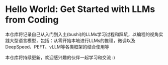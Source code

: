 # Hello World: Get Started with LLMs from Coding
本仓库将记录自己从入门到入土(bushi)的LLMs学习过程和踩坑，以编程的视角实践大型语言模型，包括：从零开始本地进行LLMs的推理，微调以及DeepSpeed、PEFT、vLLM等各类框架的结合使用等

本仓库将持续更新，欢迎感兴趣的伙伴一起学习和交流 :)
